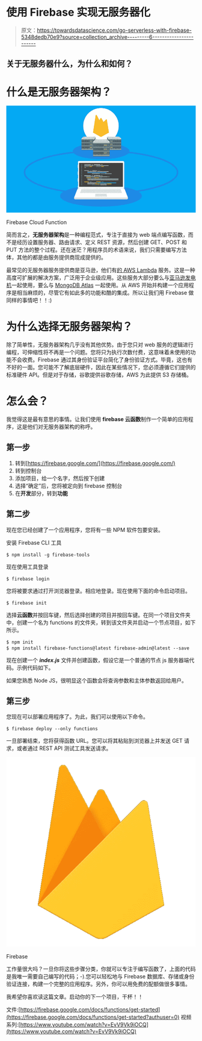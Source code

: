 # 使用 Firebase 实现无服务器化

> 原文：<https://towardsdatascience.com/go-serverless-with-firebase-5348dedb70e9?source=collection_archive---------6----------------------->

## 关于无服务器什么，为什么和如何？

# 什么是无服务器架构？

![](img/11077ea5f30aef0ba2e9dad0b61dd865.png)

Firebase Cloud Function

简而言之，**无服务器架构**是一种编程范式，专注于直接为 web 端点编写函数，而不是经历设置服务器、路由请求、定义 REST 资源，然后创建 GET、POST 和 PUT 方法的整个过程。还在迷茫？用程序员的术语来说，我们只需要编写方法体，其他的都是由服务提供商现成提供的。

最常见的无服务器服务提供商是亚马逊，他们有[的 AWS Lambda](https://aws.amazon.com/lambda/) 服务。这是一种高度可扩展的解决方案，广泛用于企业级应用。这些服务大部分要么与[亚马逊发电机](https://aws.amazon.com/dynamodb/?nc2=h_m1)一起使用，要么与 [MongoDB Atlas](https://www.mongodb.com/cloud/atlas) 一起使用。从 AWS 开始并构建一个应用程序是相当麻烦的，尽管它有如此多的功能和酷的集成。所以让我们用 Firebase 做同样的事情吧！！:)

# 为什么选择无服务器架构？

除了简单性，无服务器架构几乎没有其他优势。由于您只对 web 服务的逻辑进行编程，可伸缩性将不再是一个问题。您将只为执行次数付费，这意味着未使用的功能不会收费。Firebase 通过其身份验证平台简化了身份验证方式。毕竟，这也有不好的一面。您可能不了解底层硬件，因此在某些情况下，您必须遵循它们提供的标准硬件 API。但是对于存储，谷歌提供谷歌存储，AWS 为此提供 S3 存储桶。

# 怎么会？

我觉得这是最有意思的事情。让我们使用 **firebase 云函数**制作一个简单的应用程序，这是他们对无服务器架构的称呼。

## 第一步

1.  转到[https://firebase.google.com/](https://firebase.google.com/)
2.  转到控制台
3.  添加项目，给一个名字，然后按下创建
4.  选择“确定”后，您将被定向到 firebase 控制台
5.  在**开发**部分，转到**功能**

## 第二步

现在您已经创建了一个应用程序，您将有一些 NPM 软件包要安装。

安装 Firebase CLI 工具

```
$ npm install -g firebase-tools
```

现在使用工具登录

```
$ firebase login
```

您将被要求通过打开浏览器登录。相应地登录。现在使用下面的命令启动项目。

```
$ firebase init
```

选择**云函数**并按回车键，然后选择创建的项目并按回车键。在同一个项目文件夹中，创建一个名为 functions 的文件夹，转到该文件夹并启动一个节点项目，如下所示。

```
$ npm init
$ npm install firebase-functions@latest firebase-admin@latest --save
```

现在创建一个 ***index.js*** 文件并创建函数，假设它是一个普通的节点 js 服务器端代码。示例代码如下。

如果您熟悉 Node JS，很明显这个函数会将查询参数和主体参数返回给用户。

## 第三步

您现在可以部署应用程序了。为此，我们可以使用以下命令。

```
$ firebase deploy --only functions
```

一旦部署结束，您将获得函数 URL。您可以将其粘贴到浏览器上并发送 GET 请求，或者通过 REST API 测试工具发送请求。

![](img/ba8482894cb0d8dbb43ec225bb2d4238.png)

Firebase

工作量很大吗？一旦你将这些步骤分类，你就可以专注于编写函数了，上面的代码是我唯一需要自己编写的代码；-).您可以轻松地与 Firebase 数据库、存储或身份验证连接，构建一个完整的应用程序。另外，你可以用免费的配额做很多事情。

我希望你喜欢读这篇文章。启动你的下一个项目，干杯！！

文件:[https://firebase.google.com/docs/functions/get-started](https://firebase.google.com/docs/functions/get-started?authuser=0)
视频系列:[https://www.youtube.com/watch?v=EvV9Vk9iOCQ](https://www.youtube.com/watch?v=EvV9Vk9iOCQ)